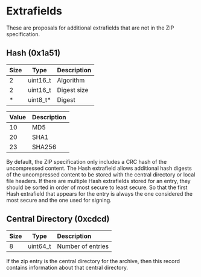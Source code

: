 # Extrafields

These are proposals for additional extrafields that are not in the ZIP specification.

## Hash (0x1a51)

|Size|Type|Description|
|-|-|:-|
|2|uint16_t|Algorithm|
|2|uint16_t|Digest size|
|*|uint8_t*|Digest|

|Value|Description|
|-|:-|
|10|MD5|
|20|SHA1|
|23|SHA256|

By default, the ZIP specification only includes a CRC hash of the uncompressed content. The Hash extrafield allows additional hash digests of the uncompressed content to be stored with the central directory or local file headers. If there are multiple Hash extrafields stored for an entry, they should be sorted in order of most secure to least secure. So that the first Hash extrafield that appears for the entry is always the one considered the most secure and the one used for signing.

## Central Directory (0xcdcd)

|Size|Type|Description|
|-|-|:-|
|8|uint64_t|Number of entries|

If the zip entry is the central directory for the archive, then this record contains information about that central directory.

